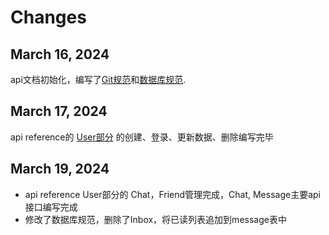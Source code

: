# Changes

<!-- Maintain a changelog or release notes section
to inform users about updates, changes, and new features in different API versions -->

## March 16, 2024

api文档初始化，编写了[Git规范](Git-specification.md)和[数据库规范](Database-specification.md).

## March 17, 2024

api reference的 [User部分](Create-user.md) 的创建、登录、更新数据、删除编写完毕

## March 19, 2024

- api reference User部分的 Chat，Friend管理完成，Chat, Message主要api接口编写完成
- 修改了数据库规范，删除了Inbox，将已读列表追加到message表中